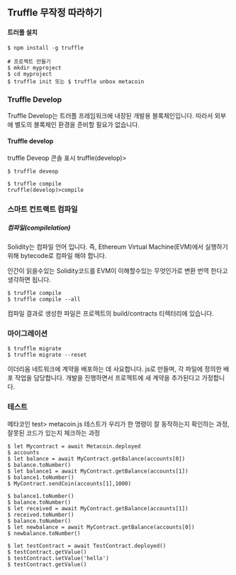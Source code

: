 ## Truffle 무작정 따라하기

#### 트러플 설치

```
$ npm install -g truffle

# 프로젝트 만들기
$ mkdir myproject
$ cd myproject
$ truffle init 또는 $ truffle unbox metacoin
```



### Truffle Develop

Truffle Develop는 트러플 프레임워크에 내장된 개발용 블록체인입니다. 따라서 외부에 별도의 블록체인 환경을 준비할 필요가 없습니다.



#### Truffle develop

truffle Deveop 콘솔 표시
truffle(develop)>

```
$ truffle deveop

$ truffle compile
truffle(develop)>compile

```

### 스마트 컨트랙트 컴파일

##### 컴파일(compilelation)

Solidity는 컴파일 언어 입니다. 즉, Ethereum Virtual Machine(EVM)에서 실행하기 위해 bytecode로 컴파일 해야 합니다.

인간이 읽을수있는 Solidity코드를 EVM이 이해할수있는 무엇인가로 변환 번역 한다고 생각하면 됩니다.

```
$ truffle compile
$ truffle compile --all
```

컴파일 결과로 생성한 파일은 프로젝트의 build/contracts 티렉터리에 있습니다.

### 마이그레이션

```
$ truffle migrate
$ truffle migrate --reset
```

이더리움 네트워크에 계약을 배포하는 데 사요합니다. js로 만들며, 각 파일에 정의한 배포 작업을 담당합니다. 개발을 진행하면서 프로젝트에 새 계약을 추가된다고 가정합니다.



### 테스트

메타코인 test> metacoin.js 테스트가 우리가 한 명령이 잘 동작하는지 확인하는 과정, 잘못된 코드가 있는지 체크하는 과정






```
$ let Mycontract = await Metacoin.deployed
$ accounts
$ let balance = await MyContract.getBalance(accounts[0])
$ balance.toNumber()
$ let balance1 = await MyContract.getBalance(accounts[1])
$ balance1.toNumber()
$ MyContract.sendCoin(accounts[1],1000)

$ balance1.toNumber()
$ balance.toNumber()
$ let received = await MyContract.getBalance(accounts[1])
$ received.toNumber()
$ balance.toNumber()
$ let newbalance = await MyContract.getBalance(accounts[0])
$ newbalance.toNumber()

```
```
$ let testContract = await TestContract.deployed()
$ testContract.getValue()
$ testContract.setValue('hello')
$ testContract.getValue()
```


